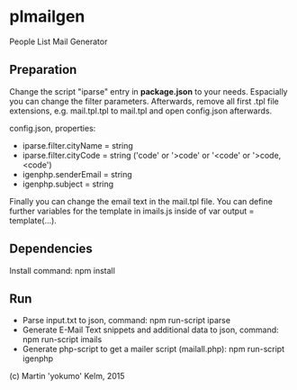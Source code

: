 # plmailgen
People List Mail Generator

## Preparation
Change the script "iparse" entry in **package.json** to your needs.
Espacially you can change the filter parameters. Afterwards, remove all first .tpl file 
extensions, e.g. mail.tpl.tpl to mail.tpl and open config.json afterwards.

config.json, properties:
* iparse.filter.cityName = string
* iparse.filter.cityCode = string ('code' or '>code' or '<code' or '>code, <code')
* igenphp.senderEmail = string
* igenphp.subject = string

Finally you can change the email text in the mail.tpl file. You can define further variables
for the template in imails.js inside of var output = template(...).

## Dependencies
Install command: npm install

## Run
* Parse input.txt to json, command: npm run-script iparse
* Generate E-Mail Text snippets and additional data to json, command: npm run-script imails
* Generate php-script to get a mailer script (mailall.php): npm run-script igenphp
 

(c) Martin 'yokumo' Kelm, 2015